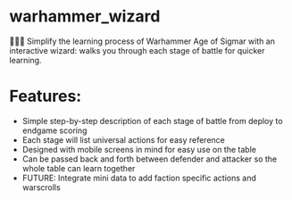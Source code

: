 # warhammer_wizard
🧙🏽‍♂️ Simplify the learning process of Warhammer Age of Sigmar with an interactive wizard: walks you through each stage of battle for quicker learning.

# Features:

- Simple step-by-step description of each stage of battle from deploy to endgame scoring
- Each stage will list universal actions for easy reference
- Designed with mobile screens in mind for easy use on the table
- Can be passed back and forth between defender and attacker so the whole table can learn together
- FUTURE: Integrate mini data to add faction specific actions and warscrolls